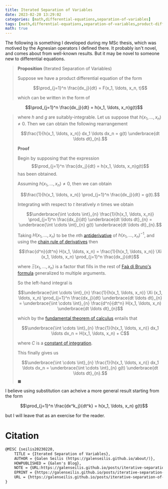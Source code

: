 ```yaml
---
title: Iterated Separation of Variables
date: 2023-02-20 13:29:02
categories: [math,differential-equations,separation-of-variables]
tags: [math,differential-equations,separation-of-variables,product-differential-equation,chain-rule,fundamental-theorem-of-calculus]
math: true
---
```


The following is something I developed during my MSc thesis, which was motived by the Agnesian operators I defined there. It probably isn't novel, and comes about from well-known results. But it may be novel to someone new to differential equations.

> **Proposition** (Iterated Separation of Variables)
>
> Suppose we have a product differential equation of the form
>
> $$\prod_{j=1}^n \frac{dx_j}{dt} = F(x_1, \ldots, x_n, t)$$
>
> which can be written in the form of 
>
$$\prod_{j=1}^n \frac{dx_j}{dt} = h(x_1, \ldots, x_n)g(t)$$ 
> 
> where $h$ and $g$ are suitably-integrable. Let us suppose that $h(x_1, \ldots, x_n) \neq 0$. Then we can obtain the following rearrangement 
>
>$$\frac{1}{h(x_1, \ldots, x_n)} dx_1 \ldots dx_n = g(t) \underbrace{dt \ldots dt}_{n}.$$
>
> **Proof**
>
> Begin by supposing that the expression $$\prod_{j=1}^n \frac{dx_j}{dt} = h(x_1, \ldots, x_n)g(t)$$ has been obtained.
>
>Assuming $h(x_1, \ldots, x_n) \neq 0$, then we can obtain 
>
> $$\frac{1}{h(x_1, \ldots, x_n)} \prod_{j=1}^n \frac{dx_j}{dt}  = g(t).$$
>
> Integrating with respect to $t$ iteratively $n$ times we obtain 
> 
> $$\underbrace{\int \cdots \int}_{n} \frac{1}{h(x_1, \ldots, x_n)} \prod_{j=1}^n \frac{dx_j}{dt} \underbrace{dt \ldots dt}_{n} = \underbrace{\int \cdots \int}_{n} g(t) \underbrace{dt \ldots dt}_{n}.$$
>
> Taking $H(x_1, \ldots, x_n)$ to be the $n$th [antiderivative](https://en.wikipedia.org/wiki/Antiderivative) of $h(x_1, \ldots, x_n)^{-1}$, and using the [chain rule of derivatives](https://en.wikipedia.org/wiki/Chain_rule) then 
>
> $$\frac{d^n}{dt^n} H(x_1, \ldots, x_n) = \frac{1}{h(x_1, \ldots, x_n)} \Xi (x_1, \ldots, x_n) \prod_{j=1}^n \frac{dx_j}{dt}$$
> 
> where $\Xi (x_1, \ldots, x_n)$ is a factor that fills in the rest of [Faà di Bruno's formula](https://en.wikipedia.org/wiki/Fa%C3%A0_di_Bruno%27s_formula) generalized to multiple arguments.
>
> So the left-hand integral is 
>
> $$\underbrace{\int \cdots \int}_{n} \frac{1}{h(x_1, \ldots, x_n)} \Xi (x_1, \ldots, x_n) \prod_{j=1}^n \frac{dx_j}{dt} \underbrace{dt \ldots dt}_{n} = \underbrace{\int \cdots \int}_{n} \frac{d^n}{dt^n} H(x_1, \ldots, x_n) \underbrace{dt \ldots dt}_{n}$$
>
> which by the [fundamental theorem of calculus](https://en.wikipedia.org/wiki/Fundamental_theorem_of_calculus) entails that
>
> $$\underbrace{\int \cdots \int}_{n} \frac{1}{h(x_1, \ldots, x_n)} dx_1 \ldots dx_n = H(x_1, \ldots, x_n) + C$$
>
> where $C$ is a [constant of integration](https://en.wikipedia.org/wiki/Constant_of_integration). 
> 
> This finally gives us
>
>$$\underbrace{\int \cdots \int}_{n} \frac{1}{h(x_1, \ldots, x_n)} dx_1 \ldots dx_n = \underbrace{\int \cdots \int}_{n} g(t) \underbrace{dt \ldots dt}_{n}.$$ $\blacksquare$

I believe using substitution can acheive a more general result starting from the form

$$\prod_{j=1}^n \frac{dx^k_j}{dt^k} = h(x_1, \ldots, x_n) g(t)$$

but I will leave that as an exercise for the reader.

# Citation

```latex
@MISC {seilis20230220,
    TITLE = {Iterated Separation of Variables},
    AUTHOR = {Galen Seilis (https://galenseilis.github.io/about/)},
    HOWPUBLISHED = {Galen's Blog},
    NOTE = {URL:https://galenseilis.github.io/posts/iterative-separation-of-variables/},
    EPRINT = {https://galenseilis.github.io/posts/iterative-separation-of-variables/},
    URL = {https://galenseilis.github.io/posts/iterative-separation-of-variables/}
}
```
